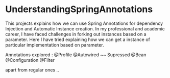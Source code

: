 # UnderstandingSpringAnnotations
This projects explains how we can use Spring Annotations for dependency Injection and Automatic Instance creation. 
In my professional and academic career, I have faced challenges in forking out instances based on a parameter. 
Here I have tried explaining how we can get a instance of particular implementation based on parameter.


Annotations explored :
@Profile
@Autowired    ~~ Supressed 
@Bean
@Configuration
@Filter

apart from regular ones .. 
